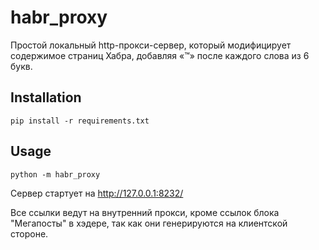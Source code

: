 # habr_proxy

Простой локальный http-прокси-сервер, который модифицирует содержимое страниц Хабра, добавляя «™» после каждого слова из 6 букв.

## Installation
```
pip install -r requirements.txt
```

## Usage
```
python -m habr_proxy
```
Сервер стартует на http://127.0.0.1:8232/ 

Все ссылки ведут на внутренний прокси, кроме ссылок блока "Мегапосты" в хэдере, так как они генерируются на клиентской стороне.
